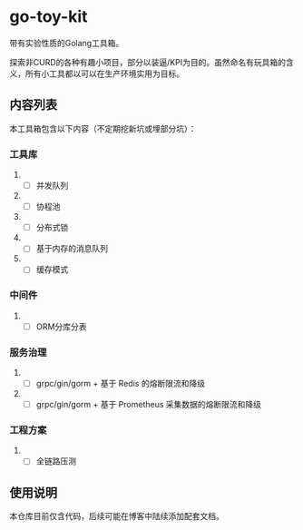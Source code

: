 # go-toy-kit

带有实验性质的Golang工具箱。

探索非CURD的各种有趣小项目，部分以装逼/KPI为目的。虽然命名有玩具箱的含义，所有小工具都以可以在生产环境实用为目标。

## 内容列表

本工具箱包含以下内容（不定期挖新坑或埋部分坑）：

### 工具库

1. - [ ] 并发队列
2. - [ ] 协程池
3. - [ ] 分布式锁
4. - [ ] 基于内存的消息队列
5. - [ ] 缓存模式

### 中间件

1. - [ ] ORM分库分表

### 服务治理

1. - [ ] grpc/gin/gorm + 基于 Redis 的熔断限流和降级
2. - [ ] grpc/gin/gorm + 基于 Prometheus 采集数据的熔断限流和降级

### 工程方案

1. - [ ] 全链路压测

## 使用说明

本仓库目前仅含代码，后续可能在博客中陆续添加配套文档。